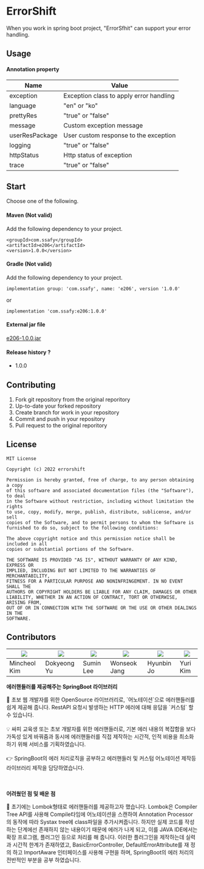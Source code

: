 # ErrorShift
When you work in spring boot project, "ErrorSfhit" can support your error handling.

## Usage
#### Annotation property
|Name|Value|
|---|---|
|exception|Exception class to apply error handling|
|language|"en" or "ko"|
|prettyRes|"true" or "false"|
|message|Custom exception message|
|userResPackage|User custom response to the exception|
|logging|"true" or "false"|
|httpStatus|Http status of exception|
|trace|"true" or "false"|

## Start
Choose one of the following.
#### Maven (Not valid)
Add the following dependency to your project.
```
<groupId>com.ssafy</groupId>
<artifactId>e206</artifactId>
<version>1.0.0</version>
```
#### Gradle (Not valid)
Add the following dependency to your project.
```
implementation group: 'com.ssafy', name: 'e206', version '1.0.0'

```
or
```
implementation 'com.ssafy:e206:1.0.0'
```
#### External jar file
<a href="https://errorshift.com/file/download">e206-1.0.0.jar</a>

#### Release history ?
- 1.0.0

## Contributing
1. Fork git repository from the original reporitory
2. Up-to-date your forked repository
3. Create branch for work in your repository
4. Commit and push in your repository
5. Pull request to the original reporitory

## License
    MIT License

    Copyright (c) 2022 errorshift

    Permission is hereby granted, free of charge, to any person obtaining a copy
    of this software and associated documentation files (the "Software"), to deal
    in the Software without restriction, including without limitation the rights
    to use, copy, modify, merge, publish, distribute, sublicense, and/or sell
    copies of the Software, and to permit persons to whom the Software is
    furnished to do so, subject to the following conditions:

    The above copyright notice and this permission notice shall be included in all
    copies or substantial portions of the Software.

    THE SOFTWARE IS PROVIDED "AS IS", WITHOUT WARRANTY OF ANY KIND, EXPRESS OR
    IMPLIED, INCLUDING BUT NOT LIMITED TO THE WARRANTIES OF MERCHANTABILITY,
    FITNESS FOR A PARTICULAR PURPOSE AND NONINFRINGEMENT. IN NO EVENT SHALL THE
    AUTHORS OR COPYRIGHT HOLDERS BE LIABLE FOR ANY CLAIM, DAMAGES OR OTHER
    LIABILITY, WHETHER IN AN ACTION OF CONTRACT, TORT OR OTHERWISE, ARISING FROM,
    OUT OF OR IN CONNECTION WITH THE SOFTWARE OR THE USE OR OTHER DEALINGS IN THE
    SOFTWARE.


## Contributors
|<a href="https://lab.ssafy.com/kmc0968"><img src="https://secure.gravatar.com/avatar/b2abb1400f90f92811ed39b389434a34?s=100&d=identicon" /></a>|<a href="https://lab.ssafy.com/dbehrud9323"><img src="https://secure.gravatar.com/avatar/c3014443fd84a4ba56bc28cc1ac0d062?s=100&d=identicon" /></a>|<a href="https://lab.ssafy.com/sumin9366"><img src="https://secure.gravatar.com/avatar/a93784a47970b21d1ebd02b164b5fb29?s=100&d=identicon" /></a>|<a href="https://lab.ssafy.com/david9696"><img src="https://secure.gravatar.com/avatar/95a9df67a7316e6cdbb7ecf14366652a?s=100&d=identicon" /></a>|<a href="https://lab.ssafy.com/jo7hb"><img src="https://secure.gravatar.com/avatar/afaccdd3e6263b09de5e397f94e1a820?s=100&d=identicon" /></a>|<a href="https://lab.ssafy.com/goldflowed"><img src="https://secure.gravatar.com/avatar/259b86dbdaef5dd247648d88eff8d0dc?s=100&d=identicon" /></a>|
|---|---|---|---|---|---|
|Mincheol Kim|Dokyeong Yu|Sumin Lee|Wonseok Jang|Hyunbin Jo|Yuri Kim|

**에러핸들러를 제공해주는 SpringBoot 라이브러리**

<aside>
💬 초보 웹 개발자를 위한 OpenSource 라이브러리로, `어노테이션`으로 에러핸들러를 쉽게 제공해 줍니다. RestAPI 요청시 발생하는 HTTP 에러에 대해 응답을 `커스텀` 할 수 있습니다.
</aside>

</br>

<aside>
💡 싸피 교육생 또는 초보 개발자를 위한 에러핸들러로, 기본 에러 내용의 복잡함을 보다 가독성 있게 바꿔줌과 동시에 에러핸들러를 직접 제작하는 시간적, 인적 비용을 최소화 하기 위해 서비스를 기획하였습니다.
</aside>

</br>

<aside>
👉 SpringBoot의 에러 처리로직을 공부하고 에러핸들러 및 커스텀 어노테이션 제작등 라이브러리 제작을 담당하였습니다.
</aside>

</br>
</br>

**어려웠던 점 및 배운 점**

<aside>
💬 초기에는 Lombok형태로 에러핸들러를 제공하고자 했습니다. Lombok은 Compiler Tree API를 사용해 Compile타임에 어노테이션을 스캔하여 Annotation Processor의 동작에 따라 Systax tree에 class파일을 추가시켜줍니다. 하지만 실제 코드를 작성하는 단계에선 존재하지 않는 내용이기 때문에 에러가 나게 되고, 이를 JAVA IDE에서는 확장 프로그램, 플러그인 등으로 처리를 해 줍니다. 이러한 플러그인을 제작하는데 실력과 시간적 한계가 존재하였고, BasicErrorController, DefaultErrorAttribute를 재 정의 하고 ImportAware 인터페이스를 사용해 구현을 하며, SpringBoot의 에러 처리의 전반적인 부분을 공부 하였습니다.

</aside>
